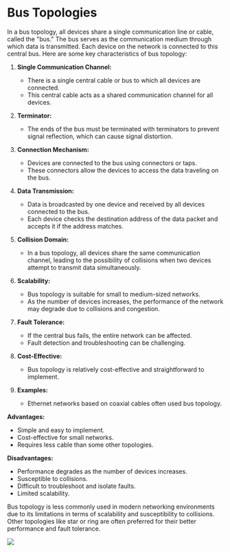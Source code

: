 # Bus Topologies
In a bus topology, all devices share a single communication line or cable, called the "bus." The bus serves as the communication medium through which data is transmitted. Each device on the network is connected to this central bus. Here are some key characteristics of bus topology:

1. **Single Communication Channel:**
   - There is a single central cable or bus to which all devices are connected.
   - This central cable acts as a shared communication channel for all devices.

2. **Terminator:**
   - The ends of the bus must be terminated with terminators to prevent signal reflection, which can cause signal distortion.

3. **Connection Mechanism:**
   - Devices are connected to the bus using connectors or taps.
   - These connectors allow the devices to access the data traveling on the bus.

4. **Data Transmission:**
   - Data is broadcasted by one device and received by all devices connected to the bus.
   - Each device checks the destination address of the data packet and accepts it if the address matches.

5. **Collision Domain:**
   - In a bus topology, all devices share the same communication channel, leading to the possibility of collisions when two devices attempt to transmit data simultaneously.

6. **Scalability:**
   - Bus topology is suitable for small to medium-sized networks.
   - As the number of devices increases, the performance of the network may degrade due to collisions and congestion.

7. **Fault Tolerance:**
   - If the central bus fails, the entire network can be affected.
   - Fault detection and troubleshooting can be challenging.

8. **Cost-Effective:**
   - Bus topology is relatively cost-effective and straightforward to implement.

9. **Examples:**
   - Ethernet networks based on coaxial cables often used bus topology.

**Advantages:**
   - Simple and easy to implement.
   - Cost-effective for small networks.
   - Requires less cable than some other topologies.

**Disadvantages:**
   - Performance degrades as the number of devices increases.
   - Susceptible to collisions.
   - Difficult to troubleshoot and isolate faults.
   - Limited scalability.

Bus topology is less commonly used in modern networking environments due to its limitations in terms of scalability and susceptibility to collisions. Other topologies like star or ring are often preferred for their better performance and fault tolerance.

![](https://media.geeksforgeeks.org/wp-content/uploads/20200607191601/Bus-Topology1.png)